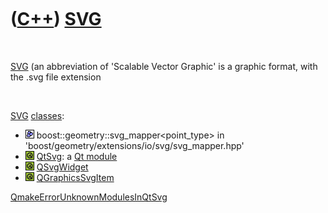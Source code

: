 
 

 

 

 

 

([C++](Cpp.md)) [SVG](CppSvg.md)
==================================

 

[SVG](CppSvg.md) (an abbreviation of 'Scalable Vector Graphic' is a
graphic format, with the .svg file extension

 

[SVG](CppSvg.md) [classes](CppClass.md):

-   ![Boost](PicBoost.png)
    boost::geometry::svg\_mapper&lt;point\_type&gt; in
    'boost/geometry/extensions/io/svg/svg\_mapper.hpp'
-   ![Qt](PicQt.png) [QtSvg](CppQSvg.md): a [Qt
    module](CppQtModule.md)
-   ![Qt](PicQt.png) [QSvgWidget](CppQSvgWidget.md)
-   ![Qt](PicQt.png) [QGraphicsSvgItem](CppQGraphicsSvgItem.md)

[QmakeErrorUnknownModulesInQtSvg](CppQmakeErrorUnknownModulesInQtSvg.md)

 

 

 

 

 

 

